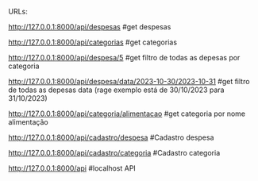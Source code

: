 URLs:

http://127.0.0.1:8000/api/despesas #get despesas

http://127.0.0.1:8000/api/categorias #get categorias

http://127.0.0.1:8000/api/despesa/5 #get filtro de todas as depesas por categoria

http://127.0.0.1:8000/api/despesa/data/2023-10-30/2023-10-31 #get filtro de todas as depesas data (rage exemplo está de 30/10/2023 para 31/10/2023)

http://127.0.0.1:8000/api/categoria/alimentacao #get categoria por nome alimentação

http://127.0.0.1:8000/api/cadastro/despesa #Cadastro despesa

http://127.0.0.1:8000/api/cadastro/categoria #Cadastro categoria

http://127.0.0.1:8000/api #localhost API
